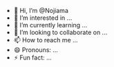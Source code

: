 - 👋 Hi, I’m @Nojiama
- 👀 I’m interested in ...
- 🌱 I’m currently learning ...
- 💞️ I’m looking to collaborate on ...
- 📫 How to reach me ...
- 😄 Pronouns: ...
- ⚡ Fun fact: ...

<!---
Nojiama/Nojiama is a ✨ special ✨ repository because its `README.md` (this file) appears on your GitHub profile.
You can click the Preview link to take a look at your changes.
--->

